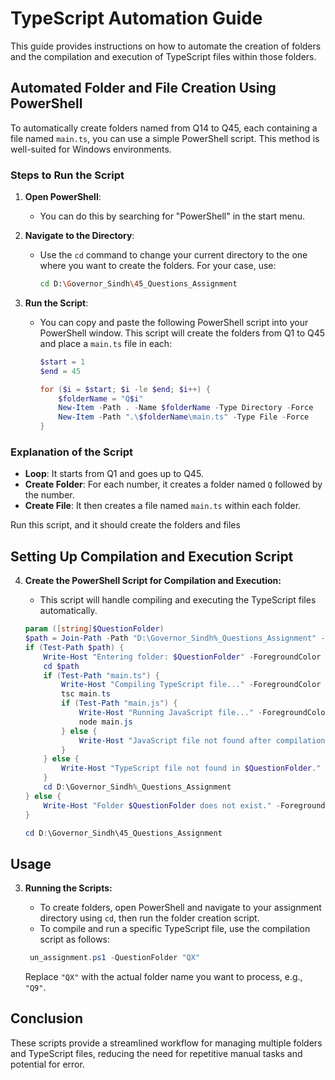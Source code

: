 
# TypeScript Automation Guide

This guide provides instructions on how to automate the creation of folders and the compilation and execution of TypeScript files within those folders.


## Automated Folder and File Creation Using PowerShell

To automatically create folders named from Q14 to Q45, each containing a file named `main.ts`, you can use a simple PowerShell script. This method is well-suited for Windows environments.

### Steps to Run the Script

1. **Open PowerShell**:
   - You can do this by searching for "PowerShell" in the start menu.

2. **Navigate to the Directory**:
   - Use the `cd` command to change your current directory to the one where you want to create the folders. For your case, use:
     ```bash
     cd D:\Governor_Sindh\45_Questions_Assignment
     ```

3. **Run the Script**:
   - You can copy and paste the following PowerShell script into your PowerShell window. This script will create the folders from Q1 to Q45 and place a `main.ts` file in each:
     ```powershell
     $start = 1
     $end = 45

     for ($i = $start; $i -le $end; $i++) {
         $folderName = "Q$i"
         New-Item -Path . -Name $folderName -Type Directory -Force
         New-Item -Path ".\$folderName\main.ts" -Type File -Force
     }
     ```

### Explanation of the Script

- **Loop**: It starts from Q1 and goes up to Q45.
- **Create Folder**: For each number, it creates a folder named `Q` followed by the number.
- **Create File**: It then creates a file named `main.ts` within each folder.

Run this script, and it should create the folders and files

## Setting Up Compilation and Execution Script

4. **Create the PowerShell Script for Compilation and Execution:**
   - This script will handle compiling and executing the TypeScript files automatically.

   ```powershell
   param ([string]$QuestionFolder)
   $path = Join-Path -Path "D:\Governor_Sindh%_Questions_Assignment" -ChildPath $QuestionFolder
   if (Test-Path $path) {
       Write-Host "Entering folder: $QuestionFolder" -ForegroundColor Cyan
       cd $path
       if (Test-Path "main.ts") {
           Write-Host "Compiling TypeScript file..." -ForegroundColor Green
           tsc main.ts
           if (Test-Path "main.js") {
               Write-Host "Running JavaScript file..." -ForegroundColor Green
               node main.js
           } else {
               Write-Host "JavaScript file not found after compilation." -ForegroundColor Red
           }
       } else {
           Write-Host "TypeScript file not found in $QuestionFolder." -ForegroundColor Yellow
       }
       cd D:\Governor_Sindh%_Questions_Assignment
   } else {
       Write-Host "Folder $QuestionFolder does not exist." -ForegroundColor Red
   }

   cd D:\Governor_Sindh\45_Questions_Assignment
   ```

## Usage

3. **Running the Scripts:**
   - To create folders, open PowerShell and navigate to your assignment directory using `cd`, then run the folder creation script.
   - To compile and run a specific TypeScript file, use the compilation script as follows:

   ```powershell
    un_assignment.ps1 -QuestionFolder "QX"
   ```
   Replace `"QX"` with the actual folder name you want to process, e.g., `"Q9"`.

## Conclusion

These scripts provide a streamlined workflow for managing multiple folders and TypeScript files, reducing the need for repetitive manual tasks and potential for error.
